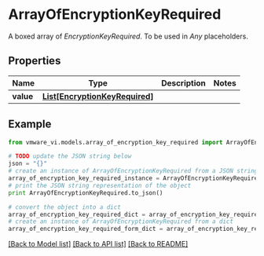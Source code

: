 # ArrayOfEncryptionKeyRequired

A boxed array of *EncryptionKeyRequired*. To be used in *Any* placeholders. 

## Properties
Name | Type | Description | Notes
------------ | ------------- | ------------- | -------------
**value** | [**List[EncryptionKeyRequired]**](EncryptionKeyRequired.md) |  | 

## Example

```python
from vmware_vi.models.array_of_encryption_key_required import ArrayOfEncryptionKeyRequired

# TODO update the JSON string below
json = "{}"
# create an instance of ArrayOfEncryptionKeyRequired from a JSON string
array_of_encryption_key_required_instance = ArrayOfEncryptionKeyRequired.from_json(json)
# print the JSON string representation of the object
print ArrayOfEncryptionKeyRequired.to_json()

# convert the object into a dict
array_of_encryption_key_required_dict = array_of_encryption_key_required_instance.to_dict()
# create an instance of ArrayOfEncryptionKeyRequired from a dict
array_of_encryption_key_required_form_dict = array_of_encryption_key_required.from_dict(array_of_encryption_key_required_dict)
```
[[Back to Model list]](../README.md#documentation-for-models) [[Back to API list]](../README.md#documentation-for-api-endpoints) [[Back to README]](../README.md)


